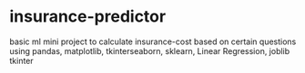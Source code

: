 # insurance-predictor
basic ml mini project to calculate insurance-cost based on certain questions using pandas, matplotlib, tkinterseaborn, sklearn, Linear Regression,  joblib tkinter
